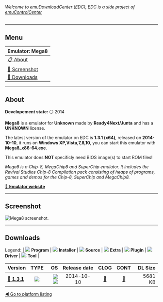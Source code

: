 ###### Welcome to [emuDownloadCenter (EDC)](https://github.com/PhoenixInteractiveNL/emuDownloadCenter/wiki/), EDC is a side project of [emuControlCenter](https://github.com/PhoenixInteractiveNL/emuControlCenter/wiki/)
***
## Menu
| **Emulator: Mega8** |
|:---------|
| [:clipboard: About](#about) |
| [:sunrise: Screenshot](#screenshot) |
| [:floppy_disk: Downloads](#downloads) |
***
## About
**Developement state:** :white_circle: 2014

**Mega8** is a emulator for **Unknown** made by **Ready4Next/Junta** and has a **UNKNOWN** license.

The latest version of the emulator on EDC is **1.3.1 (x64)**, released on **2014-10-10**, it runs on **Windows XP,Vista,7,8,10**, you can start this emulator with **Mega8_x86-64.exe**.

This emulator does **NOT** specificly need BIOS image(s) to start ROM files!

_Mega8 is a Chip-8, MegaChip8 and SuperChip emulator. It includes the Revival Studios Chip-8 Compilation pack consisting of heaps of programs, games and demos for the Chip-8, SuperChip and MegaChip8._

[:link: **Emulator website**](http://www.ready4next.be/section-26/folder-3/27-08-2014-Let-s-talk-about-Emulation/)
***
## Screenshot
![](https://raw.githubusercontent.com/PhoenixInteractiveNL/emuDownloadCenter/master/hooks/mega8/emulator_screen_01.jpg "Mega8 screenshot.")
***
## Downloads
Legend: | 
![](https://raw.githubusercontent.com/wiki/PhoenixInteractiveNL/emuDownloadCenter/images_misc/icon_program_24.png) **Program** | 
![](https://raw.githubusercontent.com/wiki/PhoenixInteractiveNL/emuDownloadCenter/images_misc/icon_installer_24.png) **Installer** | 
![](https://raw.githubusercontent.com/wiki/PhoenixInteractiveNL/emuDownloadCenter/images_misc/icon_source_code_24.png) **Source** | 
![](https://raw.githubusercontent.com/wiki/PhoenixInteractiveNL/emuDownloadCenter/images_misc/icon_extra_24.png) **Extra** | 
![](https://raw.githubusercontent.com/wiki/PhoenixInteractiveNL/emuDownloadCenter/images_misc/icon_plugin_24.png) **Plugin** | 
![](https://raw.githubusercontent.com/wiki/PhoenixInteractiveNL/emuDownloadCenter/images_misc/icon_driver_24.png) **Driver** | 
![](https://raw.githubusercontent.com/wiki/PhoenixInteractiveNL/emuDownloadCenter/images_misc/icon_tool_24.png) **Tool** | 
 
| Version | TYPE | OS | Release date | CLOG | CONT | DL Size |
|:--------|:----:|---:|:------------:|:----:|:----:|--------:|
| [:floppy_disk: **1.3.1**](https://github.com/PhoenixInteractiveNL/edc-repo0006/raw/master/mega8/1.3.1.7z) | ![](https://raw.githubusercontent.com/wiki/PhoenixInteractiveNL/emuDownloadCenter/images_misc/icon_program_24.png) | ![](https://raw.githubusercontent.com/wiki/PhoenixInteractiveNL/emuDownloadCenter/images_misc/logo_windows_24.png)![](https://raw.githubusercontent.com/wiki/PhoenixInteractiveNL/emuDownloadCenter/images_misc/icon_64-bit_24.png) | 2014-10-10 | [:page_facing_up:](https://github.com/PhoenixInteractiveNL/edc-repo0006/blob/master/mega8/1.3.1_changelog.txt) | [:mag_right:](https://github.com/PhoenixInteractiveNL/edc-repo0006/blob/master/mega8/1.3.1_contents.txt) | 5681 KB |

[:arrow_backward: Go to platform listing](https://github.com/PhoenixInteractiveNL/emuDownloadCenter/wiki/EDC-Platform-List)
